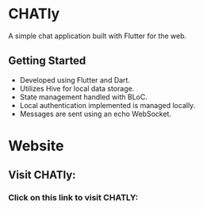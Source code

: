 # CHATly

A simple chat application built with Flutter for the web.

## Getting Started

- Developed using Flutter and Dart.
- Utilizes Hive for local data storage.
- State management handled with BLoC.
- Local authentication implemented is managed locally.
- Messages are sent using an echo WebSocket.

# Website

## Visit CHATly:

### Click on this link to visit CHATLY:
